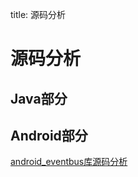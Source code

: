title: 源码分析 

#  源码分析 
##  Java部分 

##  Android部分 
[android_eventbus库源码分析](/pages/dokuwiki/source/android_eventbus)
